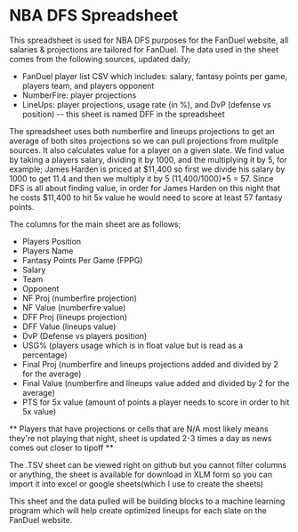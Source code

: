 # NBA DFS Spreadsheet

This spreadsheet is used for NBA DFS purposes for the FanDuel website, all salaries & projections are tailored for FanDuel. The data used in the sheet comes from the following sources, updated daily; 

- FanDuel player list CSV which includes: salary, fantasy points per game, players team, and players opponent
- NumberFire: player projections
- LineUps: player projections, usage rate (in %), and DvP (defense vs position) -- this sheet is named DFF in the spreadsheet

The spreadsheet uses both numberfire and lineups projections to get an average of both sites projections so we can pull projections from mulitple sources. It also calculates value for a player on a given slate. We find value by taking a players salary, dividing it by 1000, and the multiplying it by 5, for example; James Harden is priced at $11,400 so first we divide his salary by 1000 to get 11.4 and then we multiply it by 5 (11,400/1000)*5 = 57. Since DFS is all about finding value, in order for James Harden on this night that he costs $11,400 to hit 5x value he would need to score at least 57 fantasy points.

The columns for the main sheet are as follows;

- Players Position
- Players Name
- Fantasy Points Per Game (FPPG)
- Salary
- Team
- Opponent
- NF Proj (numberfire projection)
- NF Value (numberfire value)
- DFF Proj (lineups projection)
- DFF Value (lineups value)
- DvP (Defense vs players position)
- USG% (players usage which is in float value but is read as a percentage)
- Final Proj (numberfire and lineups projections added and divided by 2 for the average)
- Final Value (numberfire and lineups value added and divided by 2 for the average)
- PTS for 5x value (amount of points a player needs to score in order to hit 5x value)

** Players that have projections or cells that are N/A most likely means they're not playing that night, sheet is updated 2-3 times a day as news comes out closer to tipoff **

The .TSV sheet can be viewed right on github but you cannot filter columns or anything, the sheet is available for download in XLM form so you can import it into excel or google sheets(which I use to create the sheets)

This sheet and the data pulled will be building blocks to a machine learning program which will help create optimized lineups for each slate on the FanDuel website.  
